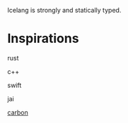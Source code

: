 Icelang is strongly and statically typed.

# Inspirations

rust

c++

swift

jai

[carbon](https://github.com/carbon-language/carbon-lang)
